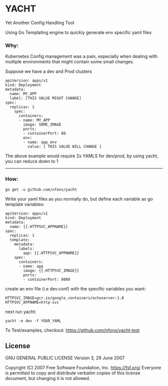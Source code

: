 # YACHT
Yet Another Config Handling Tool

Using Go Templating engine to quickly generate env specific yaml files
### Why:
Kubernetes Config management was a pain, especially when dealing with multiple environments
that might contain some small changes.

Suppose we have a dev and Prod clusters

    apiVersion: apps/v1
    kind: Deployment
    metadata:
      name: MY_APP
      label: [THIS VALUE MIGHT CHANGE]
    spec:
      replicas: 1
        spec:
          containers:
          - name: MY_APP
            image: SOME_IMAGE
            ports:
            - containerPort: 80
            env:
            - name: app_env
              value: [ THIS VALUE WILL CHANGE ]

The above example would require 2x YAMLS for dev/prod, by using yacht, you can reduce down to 1


---


### How:

`go get -u github.com/nfons/yacht`

Write your yaml files as you normally do, but define each variable as go template variables:


    apiVersion: apps/v1
    kind: Deployment
    metadata:
      name: {{.HTTPSVC_APPNAME}}
    spec:
      replicas: 1
      template:
        metadata:
          labels:
            app: {{.HTTPSVC_APPNAME}}
        spec:
          containers:
          - name: app
            image: {{.HTTPSVC_IMAGE}}
            ports:
            - containerPort: 8080


create an env file (i.e dev.conf) with the specific variables you want:

    HTTPSVC_IMAGE=gcr.io/google_containers/echoserver:1.8
    HTTPSVC_APPNAME=http-svc

next run yacht:

`yacht -e dev -f YOUR_YAML`

To Test/examples, checkout:
https://github.com/nfons/yacht-test

## License
GNU GENERAL PUBLIC LICENSE
                       Version 3, 29 June 2007

 Copyright (C) 2007 Free Software Foundation, Inc. <https://fsf.org/>
 Everyone is permitted to copy and distribute verbatim copies
 of this license document, but changing it is not allowed.